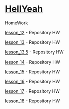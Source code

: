 

# [HellYeah](https://vk.com/ajiex55rus "i'am")
HomeWork


[lesson_12](https://heIIyeah.github.io/HW_12/ "My HW") - Repository HW


[lesson_13](https://heIIyeah.github.io/lesson_13/ "My HW") - Repository HW


[lesson_13.5](https://heiiyeah.github.io/lesson_13.5/ "My HW") - Repository HW


[lesson_14](https://heIIyeah.github.io/lesson_14/ "My HW") - Repository HW


[lesson_15](https://heIIyeah.github.io/lesson_15/ "My HW") - Repository HW


[lesson_16](https://heiiyeah.github.io/lesson_16/ "My HW") - Repository HW


[lesson_17](https://heiiyeah.github.io/lesson_17/ "My HW") - Repository HW


[lesson_18](https://heiiyeah.github.io/lesson_18/index.html "My HW") - Repository HW
